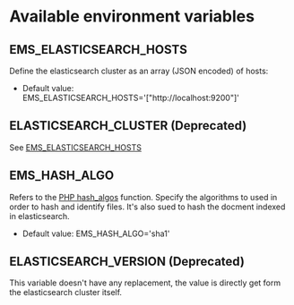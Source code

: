 # Available environment variables

## <a name="EMS_ELASTICSEARCH_HOSTS"></a>EMS_ELASTICSEARCH_HOSTS
Define the elasticsearch cluster as an array (JSON encoded) of hosts:
- Default value: EMS_ELASTICSEARCH_HOSTS='["http://localhost:9200"]'

## ELASTICSEARCH_CLUSTER (Deprecated)
See [EMS_ELASTICSEARCH_HOSTS](#EMS_ELASTICSEARCH_HOSTS)

## EMS_HASH_ALGO
Refers to the [PHP hash_algos](https://www.php.net/manual/fr/function.hash-algos.php) function. Specify the algorithms to used in order to hash and identify files. It's also sued to hash the docment indexed in elasticsearch.
- Default value: EMS_HASH_ALGO='sha1'

## ELASTICSEARCH_VERSION (Deprecated)
This variable doesn't have any replacement, the value is directly get form the elasticsearch cluster itself.